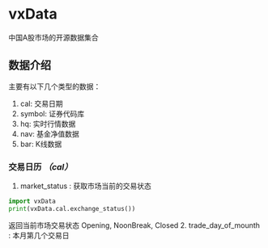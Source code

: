 # vxData

中国A股市场的开源数据集合

## 数据介绍
主要有以下几个类型的数据：
1. cal: 交易日期
2. symbol: 证券代码库
3. hq: 实时行情数据
4. nav: 基金净值数据
5. bar: K线数据

### 交易日历 ___（cal）___

1. market_status  : 获取市场当前的交易状态

```python
import vxData
print(vxData.cal.exchange_status())

```
返回当前市场交易状态 Opening, NoonBreak, Closed 
2. trade_day_of_mounth : 本月第几个交易日